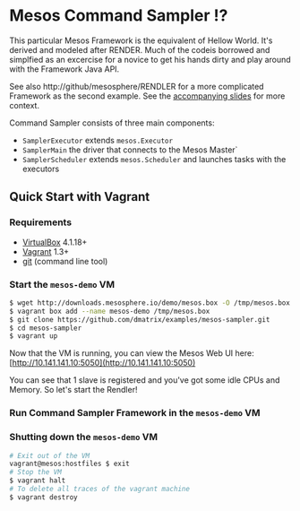 Mesos Command Sampler :interrobang:
=====================

This particular Mesos Framework is the equivalent of Hellow World. It's derived and modeled after RENDER. Much of the codeis
borrowed and simplfied as an excercise for a novice to get his hands dirty and play around with the Framework Java API.

See also http://github/mesosphere/RENDLER for a more complicated Framework as the second example.
See the [accompanying slides](http://mesosphere.github.io/oscon-mesos-2014/#/) for more context.

Command Sampler consists of three main components:

- `SamplerExecutor` extends `mesos.Executor`
- `SamplerMain` the driver that connects to the Mesos Master`
- `SamplerScheduler` extends `mesos.Scheduler` and launches tasks with the executors

## Quick Start with Vagrant

### Requirements

- [VirtualBox](http://www.virtualbox.org/) 4.1.18+
- [Vagrant](http://www.vagrantup.com/) 1.3+
- [git](http://git-scm.com/downloads) (command line tool)

### Start the `mesos-demo` VM

```bash
$ wget http://downloads.mesosphere.io/demo/mesos.box -O /tmp/mesos.box
$ vagrant box add --name mesos-demo /tmp/mesos.box
$ git clone https://github.com/dmatrix/examples/mesos-sampler.git
$ cd mesos-sampler
$ vagrant up
```

Now that the VM is running, you can view the Mesos Web UI here:
[http://10.141.141.10:5050](http://10.141.141.10:5050)

You can see that 1 slave is registered and you've got some idle CPUs and Memory. So let's start the Rendler!

### Run Command Sampler Framework in the `mesos-demo` VM

### Shutting down the `mesos-demo` VM

```bash
# Exit out of the VM
vagrant@mesos:hostfiles $ exit
# Stop the VM
$ vagrant halt
# To delete all traces of the vagrant machine
$ vagrant destroy
```
